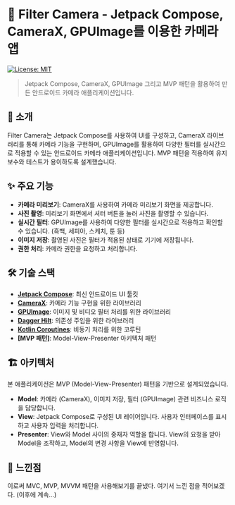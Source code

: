 # 📸 Filter Camera - Jetpack Compose, CameraX, GPUImage를 이용한  카메라 앱

[![License: MIT](https://img.shields.io/badge/License-MIT-yellow.svg)](https://opensource.org/licenses/MIT)

> Jetpack Compose, CameraX, GPUImage 그리고 MVP 패턴을 활용하여 만든 안드로이드 카메라 애플리케이션입니다.

## 📱 소개

Filter Camera는 Jetpack Compose를 사용하여 UI를 구성하고, CameraX 라이브러리를 통해 카메라 기능을 구현하며, GPUImage를 활용하여 다양한 필터를 실시간으로 적용할 수 있는 안드로이드 카메라 애플리케이션입니다. MVP 패턴을 적용하여 유지보수와 테스트가 용이하도록 설계했습니다.

## ✨ 주요 기능

- **카메라 미리보기**: CameraX를 사용하여 카메라 미리보기 화면을 제공합니다.
- **사진 촬영**: 미리보기 화면에서 셔터 버튼을 눌러 사진을 촬영할 수 있습니다.
- **실시간 필터**: GPUImage를 사용하여 다양한 필터를 실시간으로 적용하고 확인할 수 있습니다. (흑백, 세피아, 스케치, 툰 등)
- **이미지 저장**: 촬영된 사진은 필터가 적용된 상태로 기기에 저장됩니다.
- **권한 처리**: 카메라 권한을 요청하고 처리합니다.

## 🛠️ 기술 스택

- **[Jetpack Compose](https://developer.android.com/jetpack/compose)**: 최신 안드로이드 UI 툴킷
- **[CameraX](https://developer.android.com/training/camerax)**: 카메라 기능 구현을 위한 라이브러리
- **[GPUImage](https://github.com/cats-oss/android-gpuimage)**: 이미지 및 비디오 필터 처리를 위한 라이브러리
- **[Dagger Hilt](https://developer.android.com/training/dependency-injection/hilt-android)**: 의존성 주입을 위한 라이브러리
- **[Kotlin Coroutines](https://developer.android.com/kotlin/coroutines)**: 비동기 처리를 위한 코루틴
- **[MVP 패턴]**: Model-View-Presenter 아키텍처 패턴

## 🏗️ 아키텍처

본 애플리케이션은 MVP (Model-View-Presenter) 패턴을 기반으로 설계되었습니다.

- **Model**: 카메라 (CameraX), 이미지 저장, 필터 (GPUImage) 관련 비즈니스 로직을 담당합니다.
- **View**: Jetpack Compose로 구성된 UI 레이어입니다. 사용자 인터페이스를 표시하고 사용자 입력을 처리합니다.
- **Presenter**: View와 Model 사이의 중재자 역할을 합니다. View의 요청을 받아 Model을 조작하고, Model의 변경 사항을 View에 반영합니다.


## 📄 느낀점

이로써 MVC, MVP, MVVM 패턴을 사용해보기를 끝냈다.
여기서 느낀 점을 적어보겠다.
(이후에 계속...)
